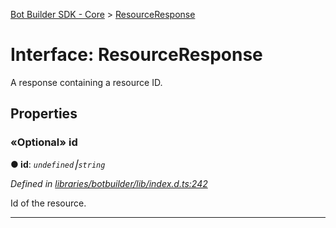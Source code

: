 [Bot Builder SDK - Core](../README.md) > [ResourceResponse](../interfaces/botbuilder.resourceresponse.md)



# Interface: ResourceResponse


A response containing a resource ID.


## Properties
<a id="id"></a>

### «Optional» id

**●  id**:  *`undefined`⎮`string`* 

*Defined in [libraries/botbuilder/lib/index.d.ts:242](https://github.com/Microsoft/botbuilder-js/blob/5422076/libraries/botbuilder/lib/index.d.ts#L242)*



Id of the resource.




___


